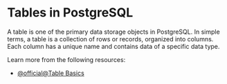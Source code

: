 # Tables in PostgreSQL

A table is one of the primary data storage objects in PostgreSQL. In simple terms, a table is a collection of rows or records, organized into columns. Each column has a unique name and contains data of a specific data type.

Learn more from the following resources:

- [@official@Table Basics](https://www.postgresql.org/docs/current/ddl-basics.html)